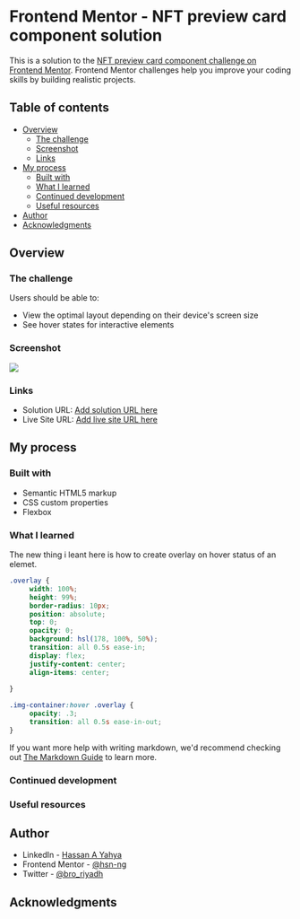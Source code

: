 # Frontend Mentor - NFT preview card component solution

This is a solution to the [NFT preview card component challenge on Frontend Mentor](https://www.frontendmentor.io/challenges/nft-preview-card-component-SbdUL_w0U). Frontend Mentor challenges help you improve your coding skills by building realistic projects. 

## Table of contents

- [Overview](#overview)
  - [The challenge](#the-challenge)
  - [Screenshot](#screenshot)
  - [Links](#links)
- [My process](#my-process)
  - [Built with](#built-with)
  - [What I learned](#what-i-learned)
  - [Continued development](#continued-development)
  - [Useful resources](#useful-resources)
- [Author](#author)
- [Acknowledgments](#acknowledgments)

## Overview

### The challenge

Users should be able to:

- View the optimal layout depending on their device's screen size
- See hover states for interactive elements

### Screenshot

![](./)

### Links

- Solution URL: [Add solution URL here](https://your-solution-url.com)
- Live Site URL: [Add live site URL here](https://your-live-site-url.com)

## My process

### Built with

- Semantic HTML5 markup
- CSS custom properties
- Flexbox

### What I learned

The new thing i leant here is how to create overlay on hover status of an elemet.

```css
.overlay {
     width: 100%;
     height: 99%;
     border-radius: 10px;
     position: absolute;
     top: 0;
     opacity: 0;
     background: hsl(178, 100%, 50%);
     transition: all 0.5s ease-in;
     display: flex;
     justify-content: center;
     align-items: center;
     
}

.img-container:hover .overlay {
     opacity: .3;
     transition: all 0.5s ease-in-out;
}
```

If you want more help with writing markdown, we'd recommend checking out [The Markdown Guide](https://www.markdownguide.org/) to learn more.

### Continued development


### Useful resources


## Author

- LinkedIn - [Hassan A Yahya](https://www.linkedin.com/in/hassan-a-yahya-729558177/?lipi=urn%3Ali%3Apage%3Ad_flagship3_feed%3BS472eQnDRuKrz5YeC1CWhw%3D%3D)
- Frontend Mentor - [@hsn-ng](https://www.frontendmentor.io/profile/hsn-ng)
- Twitter - [@bro_riyadh](https://www.twitter.com/bro_riyadh)

## Acknowledgments

